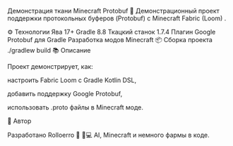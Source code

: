 Демонстрация ткани Minecraft Protobuf
🧩 Демонстрационный проект поддержки протокольных буферов (Protobuf) с Minecraft Fabric (Loom) .

⚙️ Технологии
Ява 17+
Gradle 8.8
Ткацкий станок 1.7.4
Плагин Google Protobuf для Gradle
Разработка модов Minecraft
📦 Сборка проекта
./gradlew build
📚 Описание

Проект демонстрирует, как:

настроить Fabric Loom с Gradle Kotlin DSL,

добавить поддержку Google Protobuf,

использовать .proto файлы в Minecraft моде.

🧠 Автор

Разработано Rolloerro 👊
💊💻 AI, Minecraft и немного фармы в коде.
